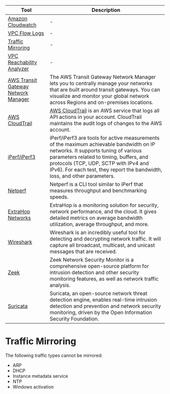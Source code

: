 
| Tool                                                                                           | Description                                                                                                                                                                                                                                                                                      |
|------------------------------------------------------------------------------------------------|--------------------------------------------------------------------------------------------------------------------------------------------------------------------------------------------------------------------------------------------------------------------------------------------------|
| [Amazon Cloudwatch](../../8_MonitoringServices/AmazonCloudWatch.md)                            | -                                                                                                                                                                                                                                                                                                |
| [VPC Flow Logs](VPCFlowLogs.md)                                                                | -                                                                                                                                                                                                                                                                                                |
| [Traffic Mirroring](VPCTrafficMirroring.md)                                                    | -                                                                                                                                                                                                                                                                                                |
| [VPC Reachability Analyzer](VPCReachabilityAnalyzer.md)                                        | -                                                                                                                                                                                                                                                                                                |
| [AWS Transit Gateway Network Manager](https://aws.amazon.com/transit-gateway/network-manager/) | The AWS Transit Gateway Network Manager lets you to centrally manage your networks that are built around transit gateways. You can visualize and monitor your global network across Regions and on-premises locations.                                                                           |
| [AWS CloudTrail](../../8_MonitoringServices/AWSCloudTrail.md)                                  | [AWS CloudTrail](../../8_MonitoringServices/AWSCloudTrail.md) is an AWS service that logs all API actions in your account. CloudTrail maintains the audit logs of changes to the AWS account.                                                                                                    |
| [iPerf/iPerf3](https://en.wikipedia.org/wiki/Iperf)                                            | iPerf/iPerf3 are tools for active measurements of the maximum achievable bandwidth on IP networks. It supports tuning of various parameters related to timing, buffers, and protocols (TCP, UDP, SCTP with IPv4 and IPv6). For each test, they report the bandwidth, loss, and other parameters. |
| [Netperf](https://en.wikipedia.org/wiki/Netperf)                                               | Netperf is a CLI tool similar to iPerf that measures throughput and benchmarking speeds.                                                                                                                                                                                                         |
| [ExtraHop Networks](https://en.wikipedia.org/wiki/ExtraHop_Networks)                           | ExtraHop is a monitoring solution for security, network performance, and the cloud. It gives detailed metrics on average bandwidth utilization, average throughput, and more.                                                                                                                    |
| [Wireshark](https://en.wikipedia.org/wiki/Wireshark)                                           | Wireshark is an incredibly useful tool for detecting and decrypting network traffic. It will capture all broadcast, multicast, and unicast messages that are received.                                                                                                                           |
| [Zeek](https://zeek.org/)                                                                      | Zeek Network Security Monitor is a comprehensive open-source platform for intrusion detection and other security monitoring features, as well as network traffic analysis.                                                                                                                       |
| [Suricata](https://suricata-ids.org/)                                                          | Suricata, an open-source network threat detection engine, enables real-time intrusion detection and prevention and network security monitoring, driven by the Open Information Security Foundation.                                                                                              |


# Traffic Mirroring
The following traffic types cannot be mirrored:
- ARP
- DHCP
- Instance metadata service
- NTP
- Windows activation
